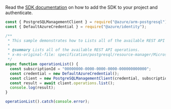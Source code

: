 Read the [SDK documentation](https://github.com/Azure/azure-sdk-for-js/blob/%40azure%2Farm-postgresql_6.0.1/sdk/postgresql/arm-postgresql/README.md) on how to add the SDK to your project and authenticate.

```javascript
const { PostgreSQLManagementClient } = require("@azure/arm-postgresql");
const { DefaultAzureCredential } = require("@azure/identity");

/**
 * This sample demonstrates how to Lists all of the available REST API operations.
 *
 * @summary Lists all of the available REST API operations.
 * x-ms-original-file: specification/postgresql/resource-manager/Microsoft.DBforPostgreSQL/stable/2017-12-01/examples/OperationList.json
 */
async function operationList() {
  const subscriptionId = "00000000-0000-0000-0000-000000000000";
  const credential = new DefaultAzureCredential();
  const client = new PostgreSQLManagementClient(credential, subscriptionId);
  const result = await client.operations.list();
  console.log(result);
}

operationList().catch(console.error);
```
